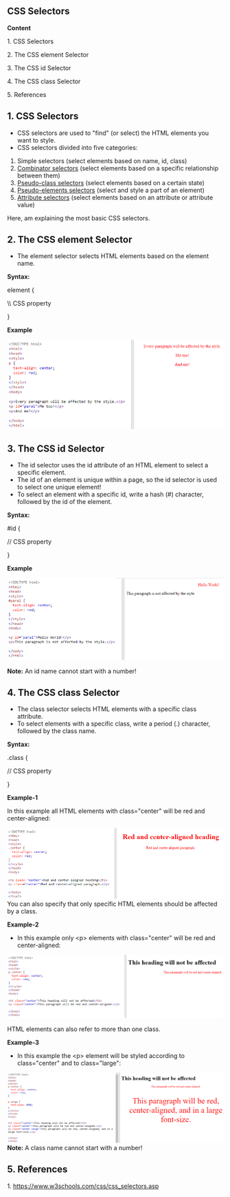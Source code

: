 ## CSS Selectors

**Content**

1\. CSS Selectors

2\. The CSS element Selector

3\. The CSS id Selector

4\. The CSS class Selector

5\. References

## 1. CSS Selectors

-   CSS selectors are used to "find" (or select) the HTML elements you want to style.
-   CSS selectors divided into five categories:
1.  Simple selectors (select elements based on name, id, class)
2.  [Combinator selectors](https://www.w3schools.com/css/css_combinators.asp) (select elements based on a specific relationship between them)
3.  [Pseudo-class selectors](https://www.w3schools.com/css/css_pseudo_classes.asp) (select elements based on a certain state)
4.  [Pseudo-elements selectors](https://www.w3schools.com/css/css_pseudo_elements.asp) (select and style a part of an element)
5.  [Attribute selectors](https://www.w3schools.com/css/css_attribute_selectors.asp) (select elements based on an attribute or attribute value)

Here, am explaining the most basic CSS selectors.

## 2. The CSS element Selector

-   The element selector selects HTML elements based on the element name.

**Syntax:**

element {

\\\\ CSS property

}

**Example**

![](media/b4a7f284466feb883563f62b676b7035.png)

## 3. The CSS id Selector

-   The id selector uses the id attribute of an HTML element to select a specific element.
-   The id of an element is unique within a page, so the id selector is used to select one unique element!
-   To select an element with a specific id, write a hash (\#) character, followed by the id of the element.

**Syntax:**

\#id {

// CSS property

}

**Example**

![](media/0b8b1d0883b88e7686a4aaabc7812a48.png)

**Note:** An id name cannot start with a number!

## 4. The CSS class Selector

-   The class selector selects HTML elements with a specific class attribute.
-   To select elements with a specific class, write a period (.) character, followed by the class name.

**Syntax:**

.class {

// CSS property

}

**Example-1**

In this example all HTML elements with class="center" will be red and center-aligned:

![](media/4ddb9ad501ddd7671f122339f4d6aed2.png)You can also specify that only specific HTML elements should be affected by a class.

**Example-2**

-   In this example only \<p\> elements with class="center" will be red and center-aligned:

![](media/a6cfc955737717c312900c9cef796fb2.png)

HTML elements can also refer to more than one class.

**Example-3**

-   In this example the \<p\> element will be styled according to class="center" and to class="large":

![](media/86ec2af204c50615c077c95df506b854.png)**Note:** A class name cannot start with a number!

## 5. References

1\. <https://www.w3schools.com/css/css_selectors.asp>
